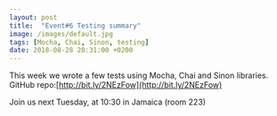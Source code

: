 ```yaml
---
layout: post
title:  "Event#6 Testing summary"
image: /images/default.jpg
tags: [Mocha, Chai, Sinon, testing]
date: 2018-08-28 20:31:00 +0200
---
```


This week we wrote a few tests using Mocha, Chai and Sinon libraries. GitHub repo:[http://bit.ly/2NEzFow](http://bit.ly/2NEzFow)

Join us next Tuesday, at 10:30 in Jamaica (room 223)